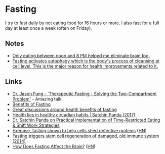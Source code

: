 # Fasting

I try to fast daily by not eating food for 16 hours or more. I also fast for a full day at least once a week (often on Friday).

## Notes

- [Only eating between noon and 8 PM helped me eliminate brain fog.](https://news.ycombinator.com/item?id=16491083)
- [Fasting activates autophagy which is the body's process of cleansing at cell level. This is the major reason for health improvements related to it.](https://www.reddit.com/r/longevity/comments/8e3eov/is_there_actually_anything_out_on_the_market_that/)

## Links

- [Dr. Jason Fung - 'Therapeutic Fasting - Solving the Two-Compartment Problem'](https://www.youtube.com/watch?v=tIuj-oMN-Fk&t=1018) - Amazing talk.
- [Benefits of Fasting](https://www.reddit.com/r/fasting/comments/8uuryw/is_there_any_scientific_evidence_for_detoxing/e1ihaxd/)
- [Great discussions around health benefits of fasting](https://www.reddit.com/r/fasting/comments/8bqdoe/for_anyone_that_is_interested_in_learning_more/dx9p5gu/)
- [Health lies in healthy circadian habits | Satchin Panda (2017)](https://www.youtube.com/watch?v=erBJuxVR7IE)
- [Dr. Satchin Panda on Practical Implementation of Time-Restricted Eating & Shift Work Strategies](https://www.youtube.com/watch?v=iywhaz5z0qs)
- [Exercise, fasting shown to help cells shed defective proteins](https://news.harvard.edu/gazette/story/2019/02/exercise-fasting-shown-to-help-cells-shed-defective-proteins/) ([HN](https://news.ycombinator.com/item?id=19247265))
- [Fasting triggers stem cell regeneration of damaged, old immune system (2014)](https://news.usc.edu/63669/fasting-triggers-stem-cell-regeneration-of-damaged-old-immune-system/)
- [How Does Fasting Affect the Brain?](http://www.brainfacts.org/thinking-sensing-and-behaving/diet-and-lifestyle/2018/how-does-fasting-affect-the-brain-071318) ([HN](https://news.ycombinator.com/item?id=19858732))
